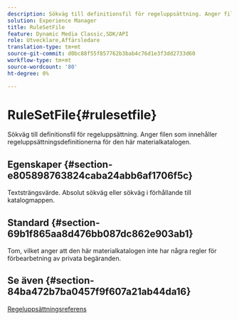 ```yaml
---
description: Sökväg till definitionsfil för regeluppsättning. Anger filen som innehåller regeluppsättningsdefinitionerna för den här materialkatalogen.
solution: Experience Manager
title: RuleSetFile
feature: Dynamic Media Classic,SDK/API
role: Utvecklare,Affärsledare
translation-type: tm+mt
source-git-commit: d0bc88f55f857762b3bab4c76d1e3f3dd2733d60
workflow-type: tm+mt
source-wordcount: '80'
ht-degree: 0%

---
```



# RuleSetFile{#rulesetfile}

Sökväg till definitionsfil för regeluppsättning. Anger filen som innehåller regeluppsättningsdefinitionerna för den här materialkatalogen.

## Egenskaper {#section-e805898763824caba24abb6af1706f5c}

Textsträngsvärde. Absolut sökväg eller sökväg i förhållande till katalogmappen.

## Standard {#section-69b1f865aa8d476bb087dc862e903ab1}

Tom, vilket anger att den här materialkatalogen inte har några regler för förbearbetning av privata begäranden.

## Se även {#section-84ba472b7ba0457f9f607a21ab44da16}

[Regeluppsättningsreferens](../../../../../ir-api/material-cat/image-rendering-api-ref/c-ir-material-catalog/c-ir-rule-set-reference/c-ir-rule-set-reference.md#concept-2369f884d9724727aaf436b5b0261dbe)
